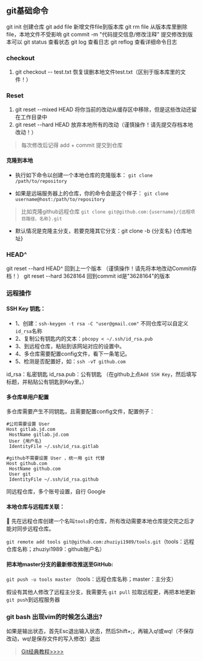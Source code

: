 ## git基础命令

git init 创建仓库
git add file  新增文件file到版本库
git rm file   从版本库里删除file，本地文件不受影响
git commit -m "代码提交信息/修改注释"  提交修改到版本可以
git status 查看状态
git log  查看日志
git reflog 查看详细命令日志

### checkout
1. git checkout -- test.txt   恢复误删本地文件test.txt（区别于版本库里的文件！）

### Reset
1. git reset --mixed HEAD  将你当前的改动从缓存区中移除，但是这些改动还留在工作目录中
2. git reset --hard HEAD  放弃本地所有的改动（谨慎操作！请先提交存档本地改动！）

> 每次修改后记得 add + commit 提交到仓库

#### 克隆到本地
* 执行如下命令以创建一个本地仓库的克隆版本：
`git clone /path/to/repository`

* 如果是远端服务器上的仓库，你的命令会是这个样子：
`git clone username@host:/path/to/repository`

> 比如克隆github远程仓库
> `git clone git@github.com:{username}/{远程项目路径、名称}.git`

* 默认情况是克隆主分支，若要克隆其它分支：git clone -b {分支名} {仓库地址}   

### HEAD^
git reset --hard HEAD^  回到上一个版本 （谨慎操作！请先将本地改动Commit存档！）
git reset --hard 3628164   回到commit id是"3628164"的版本

### 远程操作

#### SSH Key 钥匙：

* 1、创建：`ssh-keygen -t rsa -C "user@gmail.com"`
不同仓库可以自定义`id_rsa`名称
* 2、复制公有钥匙内的文本：`pbcopy < ~/.ssh/id_rsa.pub`
* 3、到远程仓库，粘贴到该网站对应的设置中。
* 4、多仓库需要配置config文件，看下一条笔记。
* 5、检测是否配置好，如：`ssh -vT github.com`

id_rsa：私密钥匙
id_rsa.pub：公有钥匙 （在github上点`Add SSH Key`，然后填写标题，并粘贴公有钥匙到Key里。）

#### 多仓库单用户配置

多仓库需要产生不同钥匙，且需要配置config文件，配置例子：

```
#公司需要设置 User
Host gitlab.jd.com
 HostName gitlab.jd.com
 User {用户名}
 IdentityFile ~/.ssh/id_rsa.gitlab

#github不需要设置 User ，统一用 git 代替
Host github.com
 HostName github.com
 User git
 IdentityFile ~/.ssh/id_rsa.github
```

同远程仓库，多个账号设置，自行 Google

#### 本地仓库与远程库关联：

🔑 先在远程仓库创建一个名叫`tools`的仓库，所有改动需要本地仓库提交完之后才能对同步远程仓库。

`git remote add tools git@github.com:zhuziyi1989/tools.git`（tools：远程仓库名称；zhuziyi1989：github账户名）

#### 把本地master分支的最新修改推送至GitHub:

`git push -u tools master`   （tools：远程仓库名称；master：主分支）

假设有其他人修改了远程主分支，我需要先 `git pull` 拉取远程更，再把本地更新`git push`到远程服务器

### git bash 出现vim的时候怎么退出?

如果是输出状态，首先Esc退出输入状态，然后Shift+;，再输入q!或wq!（不保存改动，wq!是保存文件的写入修改）退出

> [Git经典教程>>>>](https://lvwzhen.gitbooks.io/git-tutorial/content/)
